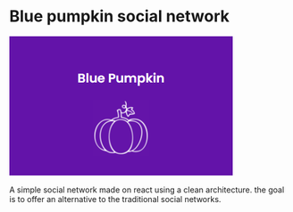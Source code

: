 # Blue pumpkin social network

![plot](./src/chest/files/pumpkin-logo.png)

A simple social network made on react using a clean architecture.
the goal is to offer an alternative to the traditional social networks.
